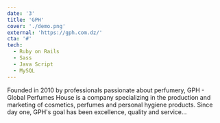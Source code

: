 ```yaml
---
date: '3'
title: 'GPH'
cover: './demo.png'
external: 'https://gph.com.dz/'
cta: '#'
tech:
  - Ruby on Rails
  - Sass
  - Java Script
  - MySQL
---
```


Founded in 2010 by professionals passionate about perfumery, GPH - Global Perfumes House is a company specializing in the production and marketing of cosmetics, perfumes and personal hygiene products. Since day one, GPH's goal has been excellence, quality and service...

